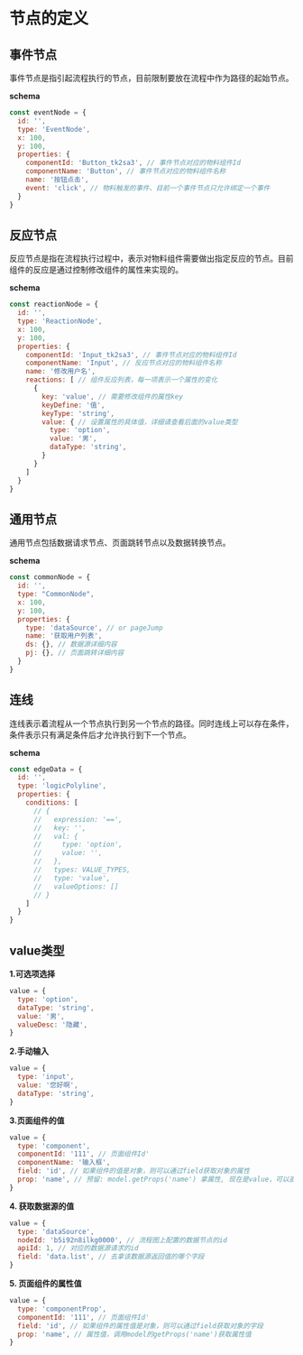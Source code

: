 # 节点的定义

## 事件节点

事件节点是指引起流程执行的节点，目前限制要放在流程中作为路径的起始节点。

**schema**

```js
const eventNode = {
  id: '',
  type: 'EventNode',
  x: 100,
  y: 100,
  properties: {
    componentId: 'Button_tk2sa3', // 事件节点对应的物料组件Id
    componentName: 'Button', // 事件节点对应的物料组件名称
    name: '按钮点击',
    event: 'click', // 物料触发的事件、目前一个事件节点只允许绑定一个事件
  }
}
```

## 反应节点

反应节点是指在流程执行过程中，表示对物料组件需要做出指定反应的节点。目前组件的反应是通过控制修改组件的属性来实现的。

**schema**

```js
const reactionNode = {
  id: '',
  type: 'ReactionNode',
  x: 100,
  y: 100,
  properties: {
    componentId: 'Input_tk2sa3', // 事件节点对应的物料组件Id
    componentName: 'Input', // 反应节点对应的物料组件名称
    name: '修改用户名',
    reactions: [ // 组件反应列表，每一项表示一个属性的变化
      {
        key: 'value', // 需要修改组件的属性key
        keyDefine: '值',
        keyType: 'string',
        value: { // 设置属性的具体值，详细请查看后面的value类型
          type: 'option',
          value: '男',
          dataType: 'string',
        }
      }
    ]
  }
}
```

## 通用节点

通用节点包括数据请求节点、页面跳转节点以及数据转换节点。

**schema**

```js
const commonNode = {
  id: '',
  type: "CommonNode",
  x: 100,
  y: 100,
  properties: {
    type: 'dataSource', // or pageJump
    name: '获取用户列表',
    ds: {}, // 数据源详细内容
    pj: {}, // 页面跳转详细内容
  }
}
```

## 连线

连线表示着流程从一个节点执行到另一个节点的路径。同时连线上可以存在条件，条件表示只有满足条件后才允许执行到下一个节点。

**schema**

```js
const edgeData = {
  id: '',
  type: 'logicPolyline',
  properties: {
    conditions: [
      // {
      //   expression: '==',
      //   key: '',
      //   val: {
      //     type: 'option',
      //     value: '',
      //   },
      //   types: VALUE_TYPES,
      //   type: 'value',
      //   valueOptions: []
      // }
    ]
  }
}
```


## value类型

**1.可选项选择**

```js
value = {
  type: 'option',
  dataType: 'string',
  value: '男',
  valueDesc: '隐藏',
}
```


**2.手动输入**

```js
value = {
  type: 'input',
  value: '您好啊',
  dataType: 'string',
}
```


**3.页面组件的值**

```js
value = {
  type: 'component',
  componentId: '111', // 页面组件Id' 
  componentName: '输入框',
  field: 'id', // 如果组件的值是对象，则可以通过field获取对象的属性
  prop: 'name', // 预留: model.getProps('name') 拿属性, 现在是value，可以直接调用model的getValue方法
}
```

**4. 获取数据源的值**

```js
value = {
  type: 'dataSource',
  nodeId: 'b5i92n8ilkg0000', // 流程图上配置的数据节点的id
  apiId: 1, // 对应的数据源请求的id
  field: 'data.list', // 去拿该数据源返回值的哪个字段
}
```

**5. 页面组件的属性值**

```js
value = {
  type: 'componentProp',
  componentId: '111', // 页面组件Id' 
  field: 'id', // 如果组件的属性值是对象，则可以通过field获取对象的字段
  prop: 'name', // 属性值，调用model的getProps('name')获取属性值
}
```


